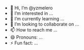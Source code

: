 - 👋 Hi, I’m @yzmelero
- 👀 I’m interested in ...
- 🌱 I’m currently learning ...
- 💞️ I’m looking to collaborate on ...
- 📫 How to reach me ...
- 😄 Pronouns: ...
- ⚡ Fun fact: ...

<!---
yzmelero/yzmelero is a ✨ special ✨ repository because its `README.md` (this file) appears on your GitHub profile.
You can click the Preview link to take a look at your changes.
--->

